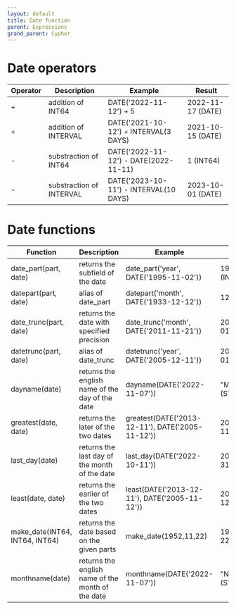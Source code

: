 ```yaml
---
layout: default
title: Date function
parent: Expressions
grand_parent: Cypher
---
```


# Date operators

| Operator | Description | Example | Result |
| ----------- | ----------- |  ----------- |  ----------- |
| + | addition of INT64 | DATE('2022-11-12') + 5  | 2022-11-17 (DATE) | 
| + | addition of INTERVAL | DATE('2021-10-12') + INTERVAL(3 DAYS) | 2021-10-15 (DATE) |
| - | substraction of INT64 | DATE('2022-11-12') - DATE(2022-11-11) | 1 (INT64)|
| - | substraction of INTERVAL | DATE('2023-10-11') - INTERVAL(10 DAYS) | 2023-10-01 (DATE) |

# Date functions

| Function | Description | Example | Result |
| ----------- | ----------- |  ----------- |  ----------- |
| date_part(part, date) | returns the subfield of the date | date_part('year', DATE('1995-11-02')) | 1995 (INT64) |
| datepart(part, date) | alias of date_part | datepart('month', DATE('1933-12-12')) | 12 (INT64) |
| date_trunc(part, date) | returns the date with specified precision | date_trunc('month', DATE('2011-11-21')) | 2011-11-01 (DATE) |
| datetrunc(part, date)	| alias of date_trunc | datetrunc('year', DATE('2005-12-11')) | 2005-12-01 (DATE) |
| dayname(date) | returns the english name of the day of the date | dayname(DATE('2022-11-07')) | "Monday" (STRING) | 
| greatest(date, date) | returns the later of the two dates | greatest(DATE('2013-12-11'), DATE('2005-11-12')) | 2013-12-11 (DATE) |
| last_day(date) | returns the last day of the month of the date | last_day(DATE('2022-10-11')) | 2022-10-31 (DATE) |
| least(date, date) | returns the earlier of the two dates | least(DATE('2013-12-11'), DATE('2005-11-12')) | 2005-11-12 (DATE) |
| make_date(INT64, INT64, INT64)	 | returns the date based on the given parts | make_date(1952,11,22) | 1952-11-22 (DATE) |
| monthname(date) | returns the english name of the month of the date | monthname(DATE('2022-11-07')) | "November" (STRING) |

